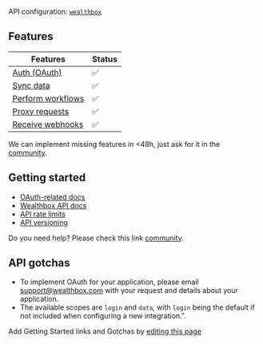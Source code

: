 API configuration: [`wealthbox`](https://terapi.dev/providers.yaml)

## Features

| Features | Status |
| - | - |
| [Auth (OAuth)](/integrate/guides/authorize-an-api) | ✅ |
| [Sync data](/integrate/guides/sync-data-from-an-api) | ✅ |
| [Perform workflows](/integrate/guides/perform-workflows-with-an-api) | ✅ |
| [Proxy requests](/integrate/guides/proxy-requests-to-an-api) | ✅ |
| [Receive webhooks](/integrate/guides/receive-webhooks-from-an-api) | ✅ |

We can implement missing features in &lt;48h, just ask for it in the [community](https://terapi.dev/slack).

## Getting started

-   [OAuth-related docs](https://dev.wealthbox.com/#topics-authentication)
-   [Wealthbox API docs](https://dev.wealthbox.com)
-   [API rate limits](https://dev.wealthbox.com/#topics-throttling)
-   [API versioning](https://dev.wealthbox.com/#topics-versioning)

Do you need help? Please check this link [community](https://terapi.dev/slack).

## API gotchas
-   To implement OAuth for your application, please email [support@wealthbox.com](mailto:support@wealthbox.com) with your request and details about your application.
-   The available scopes are `login` and `data`, with `login` being the default if not included when configuring a new integration.".

Add Getting Started links and Gotchas by [editing this page](https://github.com/terapihq/terapi/tree/master/docs-v2/integrations/all/wealthbox.mdx)
